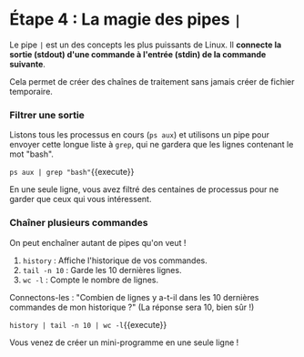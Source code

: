 # Étape 4 : La magie des pipes `|`

Le pipe `|` est un des concepts les plus puissants de Linux. Il **connecte la sortie (stdout) d'une commande à l'entrée (stdin) de la commande suivante**.

Cela permet de créer des chaînes de traitement sans jamais créer de fichier temporaire.

### Filtrer une sortie

Listons tous les processus en cours (`ps aux`) et utilisons un pipe pour envoyer cette longue liste à `grep`, qui ne gardera que les lignes contenant le mot "bash".

`ps aux | grep "bash"`{{execute}}

En une seule ligne, vous avez filtré des centaines de processus pour ne garder que ceux qui vous intéressent.

### Chaîner plusieurs commandes

On peut enchaîner autant de pipes qu'on veut !
1. `history` : Affiche l'historique de vos commandes.
2. `tail -n 10` : Garde les 10 dernières lignes.
3. `wc -l` : Compte le nombre de lignes.

Connectons-les : "Combien de lignes y a-t-il dans les 10 dernières commandes de mon historique ?" (La réponse sera 10, bien sûr !)

`history | tail -n 10 | wc -l`{{execute}}

Vous venez de créer un mini-programme en une seule ligne !
